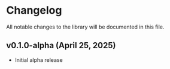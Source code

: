 # Changelog

All notable changes to the library will be documented in this file.

## v0.1.0-alpha (April 25, 2025)

- Initial alpha release
